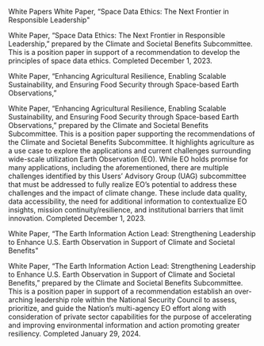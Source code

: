 White Papers 
 White Paper, “Space Data Ethics: The Next Frontier in Responsible Leadership"

White Paper, “Space Data Ethics: The Next Frontier in Responsible Leadership,” prepared by the Climate and Societal Benefits Subcommittee. This is a position paper in support of a recommendation to develop the principles of space data ethics. Completed December 1, 2023.

White Paper, “Enhancing Agricultural Resilience, Enabling Scalable Sustainability, and Ensuring Food Security through Space-based Earth Observations,”

White Paper, “Enhancing Agricultural Resilience, Enabling Scalable Sustainability, and Ensuring Food Security through Space-based Earth Observations,” prepared by the Climate and Societal Benefits Subcommittee. This is a position paper supporting the recommendations of the Climate and Societal Benefits Subcommittee. It highlights agriculture as a use case to explore the applications and current challenges surrounding wide-scale utilization Earth Observation (EO). While EO holds promise for many applications, including the aforementioned, there are multiple challenges identified by this Users’ Advisory Group (UAG) subcommittee that must be addressed to fully realize EO’s potential to address these challenges and the impact of climate change. These include data quality, data accessibility, the need for additional information to contextualize EO insights, mission continuity/resilience, and institutional barriers that limit innovation. Completed December 1, 2023.

White Paper, “The Earth Information Action Lead: Strengthening Leadership to Enhance U.S. Earth Observation in Support of Climate and Societal Benefits"

White Paper, “The Earth Information Action Lead: Strengthening Leadership to Enhance U.S. Earth Observation in Support of Climate and Societal Benefits,” prepared by the Climate and Societal Benefits Subcommittee. This is a position paper in support of a recommendation establish an over-arching leadership role within the National Security Council to assess, prioritize, and guide the Nation’s multi-agency EO effort along with consideration of private sector capabilities for the purpose of accelerating and improving environmental information and action promoting greater resiliency. Completed January 29, 2024.
